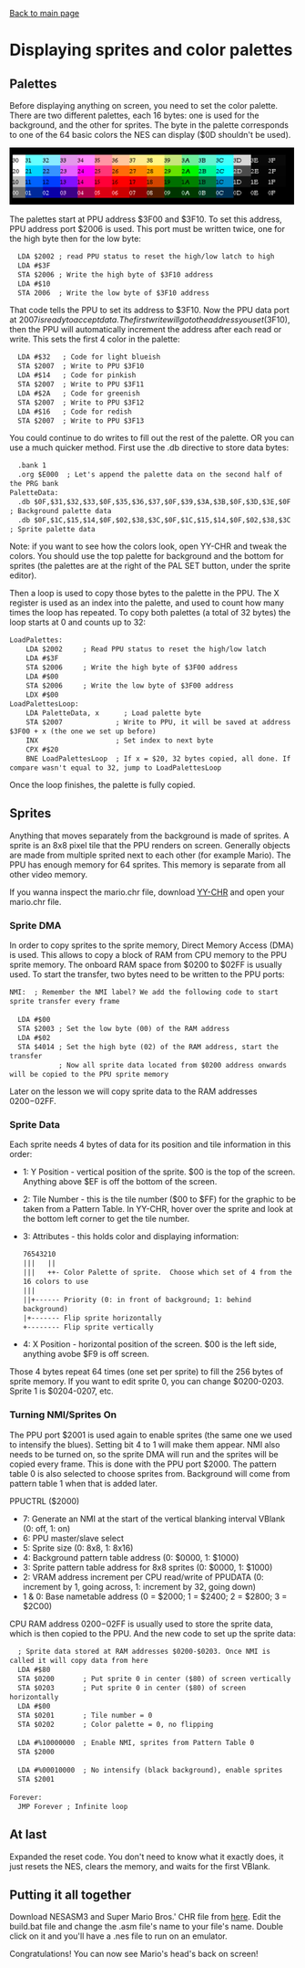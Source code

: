 [Back to main page](https://normalgamer.github.io/NES-Development/)

# Displaying sprites and color palettes

## Palettes

Before displaying anything on screen, you need to set the color palette. There are two different palettes, each 16 bytes: one is used for the background, and the other for sprites. The byte in the palette corresponds to one of the 64 basic colors the NES can display ($0D shouldn't be used).

![NES palette](https://github.com/normalgamer/NES-Development/blob/gh-pages/04-Displaying_sprites/palette.png)

The palettes start at PPU address $3F00 and $3F10. To set this address, PPU address port $2006 is used. This port must be written twice, one for the high byte then for the low byte:

```
  LDA $2002 ; read PPU status to reset the high/low latch to high
  LDA #$3F
  STA $2006 ; Write the high byte of $3F10 address
  LDA #$10
  STA 2006  ; Write the low byte of $3F10 address
```

That code tells the PPU to set its address to $3F10. Now the PPU data port at $2007 is ready to accept data. The first write will go to the address you set ($3F10), then the PPU will automatically increment the address after each read or write. This sets the first 4 color in the palette:

```
  LDA #$32   ; Code for light blueish
  STA $2007  ; Write to PPU $3F10
  LDA #$14   ; Code for pinkish
  STA $2007  ; Write to PPU $3F11
  LDA #$2A   ; Code for greenish
  STA $2007  ; Write to PPU $3F12
  LDA #$16   ; Code for redish
  STA $2007  ; Write to PPU $3F13
```

You could continue to do writes to fill out the rest of the palette. OR you can use a much quicker method. First use the .db directive to store data bytes:

```
  .bank 1
  .org $E000  ; Let's append the palette data on the second half of the PRG bank
PaletteData:
  .db $0F,$31,$32,$33,$0F,$35,$36,$37,$0F,$39,$3A,$3B,$0F,$3D,$3E,$0F ; Background palette data
  .db $0F,$1C,$15,$14,$0F,$02,$38,$3C,$0F,$1C,$15,$14,$0F,$02,$38,$3C ; Sprite palette data
```

Note: if you want to see how the colors look, open YY-CHR and tweak the colors. You should use the top palette for background and the bottom for sprites (the palettes are at the right of the PAL SET button, under the sprite editor). 

Then a loop is used to copy those bytes to the palette in the PPU. The X register is used as an index into the palette, and used to count how many times the loop has repeated. To copy both palettes (a total of 32 bytes) the loop starts at 0 and counts up to 32:

```
LoadPalettes:
	LDA $2002	  ; Read PPU status to reset the high/low latch
	LDA #$3F
	STA $2006	  ; Write the high byte of $3F00 address
	LDA #$00
	STA $2006	  ; Write the low byte of $3F00 address
	LDX #$00
LoadPalettesLoop:
	LDA PaletteData, x		; Load palette byte
	STA $2007             ; Write to PPU, it will be saved at address $3F00 + x (the one we set up before)
	INX                   ; Set index to next byte
	CPX #$20            
	BNE LoadPalettesLoop  ; If x = $20, 32 bytes copied, all done. If compare wasn't equal to 32, jump to LoadPalettesLoop

```

Once the loop finishes, the palette is fully copied.

## Sprites

Anything that moves separately from the background is made of sprites. A sprite is an 8x8 pixel tile that the PPU renders on screen. Generally objects are made from multiple sprited next to each other (for example Mario). The PPU has enough memory for 64 sprites. This memory is separate from all other video memory.

If you wanna inspect the mario.chr file, download [YY-CHR](https://www.smwcentral.net/?p=section&a=details&id=22338) and open your mario.chr file.

### Sprite DMA

In order to copy sprites to the sprite memory, Direct Memory Access (DMA) is used. This allows to copy a block of RAM from CPU memory to the PPU sprite memory. The onboard RAM space from $0200 to $02FF is usually used. To start the transfer, two bytes need to be written to the PPU ports:

```
NMI:  ; Remember the NMI label? We add the following code to start sprite transfer every frame

  LDA #$00
  STA $2003 ; Set the low byte (00) of the RAM address
  LDA #$02
  STA $4014 ; Set the high byte (02) of the RAM address, start the transfer
            ; Now all sprite data located from $0200 address onwards will be copied to the PPU sprite memory
```

Later on the lesson we will copy sprite data to the RAM addresses $0200-$02FF.

### Sprite Data

Each sprite needs 4 bytes of data for its position and tile information in this order:

- 1: Y Position - vertical position of the sprite. $00 is the top of the screen. Anything above $EF is off the bottom of the screen.

- 2: Tile Number - this is the tile number ($00 to $FF) for the graphic to be taken from a Pattern Table. In YY-CHR, hover over the sprite and look at the bottom left corner to get the tile number.

- 3: Attributes - this holds color and displaying information:
  ```
  76543210
  |||   ||
  |||   ++- Color Palette of sprite.  Choose which set of 4 from the 16 colors to use
  |||
  ||+------ Priority (0: in front of background; 1: behind background)
  |+------- Flip sprite horizontally
  +-------- Flip sprite vertically
  ```

- 4: X Position - horizontal position of the screen. $00 is the left side, anything avobe $F9 is off screen.

Those 4 bytes repeat 64 times (one set per sprite) to fill the 256 bytes of sprite memory. If you want to edit sprite 0, you can change $0200-0203. Sprite 1 is $0204-0207, etc.

### Turning NMI/Sprites On

The PPU port $2001 is used again to enable sprites (the same one we used to intensify the blues). Setting bit 4 to 1 will make them appear. NMI also needs to be turned on, so the sprite DMA will run and the sprites will be copied every frame. This is done with the PPU port $2000. The pattern table 0 is also selected to choose sprites from. Background will come from pattern table 1 when that is added later.

PPUCTRL ($2000)
- 7: Generate an NMI at the start of the vertical blanking interval VBlank (0: off, 1: on)
- 6: PPU master/slave select
- 5: Sprite size (0: 8x8, 1: 8x16)
- 4: Background pattern table address (0: $0000, 1: $1000)
- 3: Sprite pattern table address for 8x8 sprites (0: $0000, 1: $1000)
- 2: VRAM address increment per CPU read/write of PPUDATA (0: increment by 1, going across, 1: increment by 32, going down)
- 1 & 0: Base nametable address (0 = $2000; 1 = $2400; 2 = $2800; 3 = $2C00)

CPU RAM address $0200-$02FF is usually used to store the sprite data, which is then copied to the PPU. And the new code to set up the sprite data:

```
  ; Sprite data stored at RAM addresses $0200-$0203. Once NMI is called it will copy data from here
  LDA #$80
  STA $0200       ; Put sprite 0 in center ($80) of screen vertically
  STA $0203       ; Put sprite 0 in center ($80) of screen horizontally
  LDA #$00
  STA $0201       ; Tile number = 0
  STA $0202       ; Color palette = 0, no flipping
  
  LDA #%10000000  ; Enable NMI, sprites from Pattern Table 0
  STA $2000
  
  LDA #%00010000  ; No intensify (black background), enable sprites
  STA $2001

Forever:
  JMP Forever ; Infinite loop
```

## At last

Expanded the reset code. You don't need to know what it exactly does, it just resets the NES, clears the memory, and waits for the first VBlank.

## Putting it all together

Download NESASM3 and Super Mario Bros.' CHR file from [here](https://github.com/normalgamer/NES-Development/raw/gh-pages/04-Displaying_sprites/sprites.zip). Edit the build.bat file and change the .asm file's name to your file's name. Double click on it and you'll have a .nes file to run on an emulator.

Congratulations! You can now see Mario's head's back on screen!

